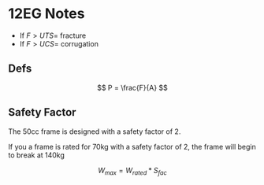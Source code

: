 __12EG Notes__
==============

- If $F > UTS =$ fracture
- If $F > UCS =$ corrugation

## Defs

$$
P = \frac{F}{A}
$$

## Safety Factor

The 50cc frame is designed with a safety factor of 2.

If you a frame is rated for 70kg with a safety factor of 2, the frame will begin to break at 140kg

$$
W_{max} = W_{rated} * S_{fac}
$$

